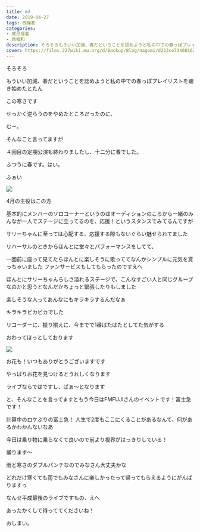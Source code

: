 ```yaml
---
title: #4
date: 2019-04-27
tags: 西條和
categories: 
- 成员博客
- 西條和
description: そろそろもういい加減、春だということを認めようと私の中での春っぽプレイリストを聴き始めたとたんこの寒さです...
cover: https://files.227wiki.eu.org/d/Backup/Blog/nagomi/d213ce7346016225b582acc865932.jpg 
---
```















そろそろ












もういい加減、春だということを認めようと私の中での春っぽプレイリストを聴き始めたとたん












この寒さです













せっかく逆らうのをやめたところだったのに、















むー。















そんなこと言ってますが









４回目の定期公演も終わりましたし、十二分に春でした。













ふつうに春です。はい。




















ふぁい

![](https://files.227wiki.eu.org/d/Backup/Blog/nagomi/d213ce7346016225b582acc865932.jpg)







4月の主役はこの方









基本的にメンバーのソロコーナーというのはオーディションのころから一緒のみんなが一人でステージに立ってるのを、応援！というスタンスでみてるんですが








サリーちゃんに至っては心配する、応援する隙もないぐらい魅せられてました







リハーサルのときからほんとに堂々とパフォーマンスをしてて、



一回前に座って見てたらほんとに楽しそうに歌っててなんかシンプルに元気を貰っちゃいました
ファンサービスもしてもらったのですえへ











ほんとにサリーちゃんらしさ溢れるステージで、こんなすごい人と同じグループなのかと思うとなんだかちょっと緊張したりもしました












楽しそうな人ってあんなにもキラキラするんだなぁ












キラキラピカピカでした














リコーダーに、振り揃えに、今までで1番ばたばたとしてた気がする











おわってほっとしております









![](https://files.227wiki.eu.org/d/Backup/Blog/nagomi/d213ce7346016225b582acc865932-01.jpg)








お花も！いつもありがとうございますです











やっぱりお花を見つけるとうれしくなります










ライブならではですし、ぱぁ〜となります
















と、そんなことを言ってますともう今日はFMFUJIさんのイベントです！富士急です！












計算中のロケぶりの富士急！
人生で2度もここにくることがあるなんて、何があるかわかんないなあ













今日は乗り物に乗らなくて良いので前より視界がはっきりしている！









踊ります〜















雨と寒さのダブルパンチなのでみなさん大丈夫かな













どれだけ寒くても雨でもみなさんに楽しかったって帰ってもらえるようにがんばりますっ














なんせ平成最後のライブですもの、えへ












あったかくして待っててくださいね！













おしまい。


